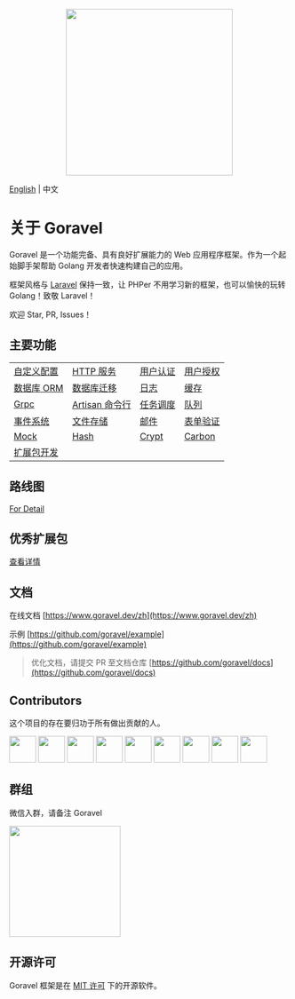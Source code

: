 <p align="center"><img src="https://www.goravel.dev//logo.png" width="300"></p>

[English](../README.md) | 中文

# 关于 Goravel

Goravel 是一个功能完备、具有良好扩展能力的 Web 应用程序框架。作为一个起始脚手架帮助 Golang 开发者快速构建自己的应用。

框架风格与 [Laravel](https://github.com/laravel/laravel) 保持一致，让 PHPer 不用学习新的框架，也可以愉快的玩转 Golang！致敬 Laravel！

欢迎 Star, PR, Issues！

## 主要功能

|             |                      |                      |                      |
| ----------  | --------------       | --------------       | --------------       |
| [自定义配置](/getting-started/configuration.html)   | [HTTP 服务](/the-basics/routing.html)  | [用户认证](/security/authentication.html)  | [用户授权](/security/authorization.html)  |
| [数据库 ORM](/ORM/getting-started.html)   | [数据库迁移](/ORM/migrations.html)  | [日志](/the-basics/logging.html)  | [缓存](/digging-deeper/cache.html)  |
| [Grpc](/the-basics/grpc.html)   | [Artisan 命令行](/digging-deeper/artisan-console.html)  | [任务调度](/digging-deeper/task-scheduling.html)  | [队列](/digging-deeper/queues.html)  |
| [事件系统](/digging-deeper/event.html)   | [文件存储](/digging-deeper/filesystem.html)  | [邮件](/digging-deeper/mail.html)  | [表单验证](/the-basics/validation.html)  |
| [Mock](/digging-deeper/mock.html)   | [Hash](/security/hashing.html)  | [Crypt](/security/encryption.html)  | [Carbon](/digging-deeper/helpers.html)  |
| [扩展包开发](/digging-deeper/package-development.html)   |  |   |   |

## 路线图

[For Detail](https://github.com/goravel/goravel/issues?q=is%3Aissue+is%3Aopen+label%3Aenhancement)

## 优秀扩展包

[查看详情](/zh/prologue/packages.html)

## 文档

在线文档 [https://www.goravel.dev/zh](https://www.goravel.dev/zh)

示例 [https://github.com/goravel/example](https://github.com/goravel/example)

> 优化文档，请提交 PR 至文档仓库 [https://github.com/goravel/docs](https://github.com/goravel/docs)

## Contributors

这个项目的存在要归功于所有做出贡献的人。

<a href="https://github.com/hwbrzzl" target="_blank"><img src="https://avatars.githubusercontent.com/u/24771476?v=4" width="48" height="48"></a>
<a href="https://github.com/DevHaoZi" target="_blank"><img src="https://avatars.githubusercontent.com/u/115467771?v=4" width="48" height="48"></a>
<a href="https://github.com/merouanekhalili" target="_blank"><img src="https://avatars.githubusercontent.com/u/1122628?v=4" width="48" height="48"></a>
<a href="https://github.com/hongyukeji" target="_blank"><img src="https://avatars.githubusercontent.com/u/23145983?v=4" width="48" height="48"></a>
<a href="https://github.com/sidshrivastav" target="_blank"><img src="https://avatars.githubusercontent.com/u/28773690?v=4" width="48" height="48"></a>
<a href="https://github.com/Juneezee" target="_blank"><img src="https://avatars.githubusercontent.com/u/20135478?v=4" width="48" height="48"></a>
<a href="https://github.com/dragoonchang" target="_blank"><img src="https://avatars.githubusercontent.com/u/1432336?v=4" width="48" height="48"></a>
<a href="https://github.com/dhanusaputra" target="_blank"><img src="https://avatars.githubusercontent.com/u/35093673?v=4" width="48" height="48"></a>
<a href="https://github.com/mauri870" target="_blank"><img src="https://avatars.githubusercontent.com/u/10168637?v=4" width="48" height="48"></a>

## 群组

微信入群，请备注 Goravel

<p align="left"><img src="https://www.goravel.dev/wechat.jpg" width="200"></p>

## 开源许可

Goravel 框架是在 [MIT 许可](https://opensource.org/licenses/MIT) 下的开源软件。
